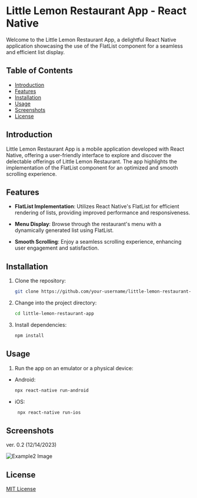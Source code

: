 # Little Lemon Restaurant App - React Native

Welcome to the Little Lemon Restaurant App, a delightful React Native application showcasing the use of the FlatList component for a seamless and efficient list display.

## Table of Contents

- [Introduction](#introduction)
- [Features](#features)
- [Installation](#installation)
- [Usage](#usage)
- [Screenshots](#screenshots)
- [License](#license)

## Introduction

Little Lemon Restaurant App is a mobile application developed with React Native, offering a user-friendly interface to explore and discover the delectable offerings of Little Lemon Restaurant. The app highlights the implementation of the FlatList component for an optimized and smooth scrolling experience.

## Features

- **FlatList Implementation**: Utilizes React Native's FlatList for efficient rendering of lists, providing improved performance and responsiveness.

- **Menu Display**: Browse through the restaurant's menu with a dynamically generated list using FlatList.

- **Smooth Scrolling**: Enjoy a seamless scrolling experience, enhancing user engagement and satisfaction.

## Installation

1. Clone the repository:

   ```bash
   git clone https://github.com/your-username/little-lemon-restaurant-app.git

2. Change into the project directory:

    ```bash
   cd little-lemon-restaurant-app

3. Install dependencies:

    ```bash
    npm install

## Usage

1. Run the app on an emulator or a physical device:

- Android:

    ```bash
    npx react-native run-android

- iOS:

   ```bash
    npx react-native run-ios

## Screenshots

ver. 0.2 (12/14/2023)

![Example2 Image](assets/example2.png)

## License

[MIT License](https://opensource.org/licenses/MIT)
